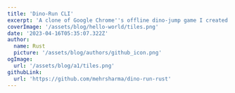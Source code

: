```yaml
---
title: 'Dino-Run CLI'
excerpt: 'A clone of Google Chrome''s offline dino-jump game I created as a way to learn Rust. All animations and icons all assembled into a tileset using Procreate.'
coverImage: '/assets/blog/hello-world/tiles.png'
date: '2023-04-16T05:35:07.322Z'
author:
  name: Rust
  picture: '/assets/blog/authors/github_icon.png'
ogImage:
  url: '/assets/blog/a1/tiles.png'
githubLink:
  url: 'https://github.com/mehrsharma/dino-run-rust'
---
```

